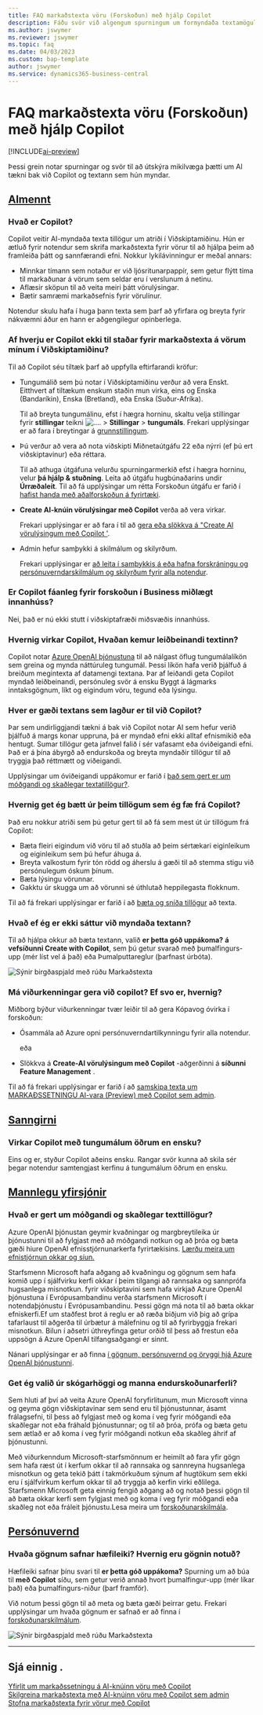 ```yaml
---
title: FAQ markaðstexta vöru (Forskoðun) með hjálp Copilot
description: Fáðu svör við algengum spurningum um formyndaða textamöguleika með Copilot.
ms.author: jswymer
ms.reviewer: jswymer
ms.topic: faq
ms.date: 04/03/2023
ms.custom: bap-template
author: jswymer
ms.service: dynamics365-business-central
---
```


# <a name="ai-powered-item-marketing-text-preview-with-copilot-faq"></a><a name="ai-powered-item-marketing-text-preview-with-copilot-faq"></a><a name="ai-powered-item-marketing-text-preview-with-copilot-faq"></a>FAQ markaðstexta vöru (Forskoðun) með hjálp Copilot

[!INCLUDE[ai-preview](includes/ai-preview.md)]

Þessi grein notar spurningar og svör til að útskýra mikilvæga þætti um Al tækni bak við Copilot og textann sem hún myndar.

## [Almennt](#tab/general)

### <a name="what-is-copilot"></a><a name="what-is-copilot"></a><a name="what-is-copilot"></a>Hvað er Copilot?

Copilot veitir AI-myndaða texta tillögur um atriði í Viðskiptamiðinu. Hún er ætluð fyrir notendur sem skrifa markaðstexta fyrir vörur til að hjálpa þeim að framleiða þátt og sannfærandi efni. Nokkur lykilávinningur er meðal annars:

- Minnkar tímann sem notaður er við ljósritunarpappír, sem getur flýtt tíma til markaðunar á vörum sem seldar eru í verslunum á netinu.
- Aflæsir sköpun til að veita meiri þátt vörulýsingar.
- Bætir samræmi markaðsefnis fyrir vörulínur.

Notendur skulu hafa í huga þann texta sem þarf að yfirfara og breyta fyrir nákvæmni áður en hann er aðgengilegur opinberlega.

### <a name="why-isnt-copilot-available-for-marketing-text-on-my-items-in-business-central"></a><a name="why-isnt-copilot-available-for-marketing-text-on-my-items-in-business-central"></a><a name="why-isnt-copilot-available-for-marketing-text-on-my-items-in-business-central"></a>Af hverju er Copilot ekki til staðar fyrir markaðstexta á vörum mínum í Viðskiptamiðinu?

Til að Copilot séu tiltæk þarf að uppfylla eftirfarandi kröfur:

- Tungumálið sem þú notar í Viðskiptamiðinu verður að vera Enskt. Eitthvert af tiltækum enskum staðin mun virka, eins og Enska (Bandaríkin), Enska (Bretland), eða Enska (Suður-Afríka).

  Til að breyta tungumálinu, efst í hægra horninu, skaltu velja stillingar fyrir  **stillingar**  teikni ![...](media/ui-experience/settings_icon_small.png "Stillingatákn fyrir hlutverkamiðstöð"). > **Stillingar** > **tungumáls**. Frekari upplýsingar er að fara í breytingar á  [grunnstillingum](ui-change-basic-settings.md#language).
- Þú verður að vera að nota viðskipti Miðnetaútgáfu 22 eða nýrri (ef þú ert viðskiptavinur) eða réttara.  <!--**22.0.54157.54311 (Preview - Copilot edition)**-->

   Til að athuga útgáfuna velurðu spurningarmerkið efst í hægra horninu, velur  **þá hjálp & stuðning**. Leita að útgáfu hugbúnaðarins undir  **Úrræðaleit**. Til að fá upplýsingar um rétta Forskoðun útgáfu er farið í  [hafist handa með aðalforskoðun á fyrirtæki](ai-preview-getstarted.md).
-  **Create AI-knúin vörulýsingar með Copilot**  verða að vera virkar.

   Frekari upplýsingar er að fara í til að  [gera eða slökkva á "Create AI vörulýsingum með Copilot '](enable-ai.md#enable-or-disable-create-ai-powered-product-descriptions-with-copilot).
- Admin hefur samþykki á skilmálum og skilyrðum.

   Frekari upplýsingar er  [að leita í samþykkis á eða hafna forskráningu og persónuverndarskilmálum og skilyrðum fyrir alla notendur](enable-ai.md#consent-to-or-reject-preview-and-privacy-terms-and-conditions-for-all-users).

### <a name="is-copilot-available-for-preview-in-business-central-on-premises"></a><a name="is-copilot-available-for-preview-in-business-central-on-premises"></a><a name="is-copilot-available-for-preview-in-business-central-on-premises"></a>Er Copilot fáanleg fyrir forskoðun í Business miðlægt innanhúss?

Nei, það er nú ekki stutt í viðskiptafræði miðsvæðis innanhúss.

### <a name="how-does-copilot-work-where-does-the-suggested-text-come-from"></a><a name="how-does-copilot-work-where-does-the-suggested-text-come-from"></a><a name="how-does-copilot-work-where-does-the-suggested-text-come-from"></a>Hvernig virkar Copilot, Hvaðan kemur leiðbeinandi textinn?

Copilot notar  [Azure OpenAI þjónustuna](/azure/cognitive-services/openai/overview)  til að nálgast öflug tungumálalíkön sem greina og mynda náttúruleg tungumál. Þessi líkön hafa verið þjálfuð á breiðum megintexta af datamengi textana. Þar af leiðandi geta Copilot myndað leiðbeinandi, persónuleg svör á ensku Byggt á lágmarks inntaksgögnum, líkt og eigindum vöru, tegund eða lýsingu. 

### <a name="whats-the-quality-of-the-text-suggested-by-copilot"></a><a name="whats-the-quality-of-the-text-suggested-by-copilot"></a><a name="whats-the-quality-of-the-text-suggested-by-copilot"></a>Hver er gæði textans sem lagður er til við Copilot?

Þar sem undirliggjandi tækni á bak við Copilot notar AI sem hefur verið þjálfuð á margs konar uppruna, þá er myndað efni ekki alltaf efnismikið eða hentugt. Sumar tillögur geta jafnvel falið í sér vafasamt eða óviðeigandi efni. Það er á þína ábyrgð að endurskoða og breyta myndaðir tillögur til að tryggja það réttmætt og viðeigandi.

Upplýsingar um óviðeigandi uppákomur er farið í  [það sem gert er um móðgandi og skaðlegar textatillögur?](/dynamics365/business-central/ai-faq?&tabs=oversight#whats-done-about-abusive-and-harmful-text-suggestions).

### <a name="how-can-i-improve-the-suggestions-i-get-from-copilot"></a><a name="how-can-i-improve-the-suggestions-i-get-from-copilot"></a><a name="how-can-i-improve-the-suggestions-i-get-from-copilot"></a>Hvernig get ég bætt úr þeim tillögum sem ég fæ frá Copilot?

Það eru nokkur atriði sem þú getur gert til að fá sem mest út úr tillögum frá Copilot:

- Bæta fleiri eigindum við vöru til að stuðla að þeim sértækari eiginleikum og eiginleikum sem þú hefur áhuga á.
- Breyta valkostum fyrir tón rödd og áherslu á gæði til að stemma stigu við persónulegum óskum þínum.
- Bæta lýsingu vörunnar.
- Gakktu úr skugga um að vörunni sé úthlutað heppilegasta flokknum.

Til að fá frekari upplýsingar er farið í að  [bæta og sníða tillögur](item-marketing-text.md#improve-and-tailor-text-suggestions) að texta.

### <a name="what-if-im-not-satisfied-with-the-generated-text"></a><a name="what-if-im-not-satisfied-with-the-generated-text"></a><a name="what-if-im-not-satisfied-with-the-generated-text"></a>Hvað ef ég er ekki sáttur við myndaða textann?

Til að hjálpa okkur að bæta textann, valið  **er þetta góð uppákoma?**  **á vefsíðunni Create with Copilot**, sem þú getur svarað með þumalfingurs-upp (mér líst vel á það) eða Þumalputtareglur (þarfnast úrbóta).

![Sýnir birgðaspjald með rúðu Markaðstexta](media/create-with-copilot-window-feedback.png)

### <a name="can-admins-disable-copilot-if-so-how"></a><a name="can-admins-disable-copilot-if-so-how"></a><a name="can-admins-disable-copilot-if-so-how"></a>Má viðurkenningar gera við copilot? Ef svo er, hvernig?

Miðborg býður viðurkenningar tvær leiðir til að gera Kópavog óvirka í forskoðun:

- Ósammála að Azure opni persónuverndartilkynningu fyrir alla notendur.

  eða

- Slökkva á  **Create-AI vörulýsingum með Copilot**  -aðgerðinni á  **síðunni Feature Management** .

Til að fá frekari upplýsingar er farið í að  [samskipa texta um MARKAÐSSETNINGU AI-vara (Preview) með Copilot sem admin](enable-ai.md).

## [Sanngirni](#tab/fairness)

### <a name="does-copilot-work-with-languages-other-than-english"></a><a name="does-copilot-work-with-languages-other-than-english"></a><a name="does-copilot-work-with-languages-other-than-english"></a>Virkar Copilot með tungumálum öðrum en ensku?

Eins og er, styður Copilot aðeins ensku. Rangar svör kunna að skila sér þegar notendur samtengjast kerfinu á tungumálum öðrum en ensku.

## [Mannlegu yfirsjónir](#tab/oversight)

### <a name="whats-done-about-abusive-and-harmful-text-suggestions"></a><a name="whats-done-about-abusive-and-harmful-text-suggestions"></a><a name="whats-done-about-abusive-and-harmful-text-suggestions"></a>Hvað er gert um móðgandi og skaðlegar texttillögur?

Azure OpenAI þjónustan geymir kvaðningar og margbreytileika úr þjónustunni til að fylgjast með að móðgandi notkun og að þróa og bæta gæði hiure OpenAI efnisstjórnunarkerfa fyrirtækisins. [Lærðu meira um efnistjórnun okkar og síun.](/azure/cognitive-services/openai/concepts/content-filter)

Starfsmenn Microsoft hafa aðgang að kvaðningu og gögnum sem hafa komið upp í sjálfvirku kerfi okkar í þeim tilgangi að rannsaka og sannprófa hugsanlega misnotkun. fyrir viðskiptavini sem hafa virkjað Azure OpenAI þjónustuna í Evrópusambandinu verða starfsmenn Microsoft í notendaþjónustu í Evrópusambandinu. Þessi gögn má nota til að bæta okkar efniskerfi.Ef um staðfest brot á reglu er að ræða biðjum við þig að grípa tafarlaust til aðgerða til úrbætur á málefninu og til að fyrirbyggja frekari misnotkun. Bilun í aðsetri úthreyfinga getur orðið til þess að frestun eða uppsögn á Azure OpenAI tilfangsaðgangi er sinnt.

Nánari upplýsingar er að finna  [í gögnum, persónuvernd og öryggi hjá Azure OpenAI þjónustunni](/legal/cognitive-services/openai/data-privacy#abuse-and-harmful-content-generation).

### <a name="can-i-opt-out-of-the-logging-and-human-review-process"></a><a name="can-i-opt-out-of-the-logging-and-human-review-process"></a><a name="can-i-opt-out-of-the-logging-and-human-review-process"></a>Get ég valið úr skógarhöggi og manna endurskoðunarferli?

Sem hluti af því að veita Azure OpenAI foryfirlitunum, mun Microsoft vinna og geyma gögn viðskiptavinar sem send eru til þjónustunnar, ásamt frálagsefni, til þess að fylgjast með og koma í veg fyrir móðgandi eða skaðlegar not eða fráhald þjónustunnar; og til að þróa, prófa og bæta getu sem ætlað er að koma í veg fyrir móðgandi notkun eða skaðleg áhrif af þjónustunni. 

Með viðurkenndum Microsoft-starfsmönnum er heimilt að fara yfir gögn sem hafa ræst út í kerfum okkar til að rannsaka og sannreyna hugsanlega misnotkun og geta tekið þátt í takmörkuðum sýnum af hugtökum sem ekki eru í sjálfvirkum kerfum okkar til að tryggja að kerfin virki eðlilega. Starfsmenn Microsoft geta einnig fengið aðgang að og notað þessi gögn til að bæta okkar kerfi sem fylgjast með og koma í veg fyrir móðgandi eða skaðleg not eða fráleit þjónustu.Lesa meira um  [forskoðunarskilmála](https://dynamics.microsoft.com/legaldocs/supp-dynamics365-preview/).

## [Persónuvernd](#tab/privacy)

### <a name="what-data-does-the-capability-collect-how-is-the-data-used"></a><a name="what-data-does-the-capability-collect-how-is-the-data-used"></a><a name="what-data-does-the-capability-collect-how-is-the-data-used"></a>Hvaða gögnum safnar hæfileiki? Hvernig eru gögnin notuð?

Hæfileiki safnar þínu svari til  **er þetta góð uppákoma?**  Spurning um að búa til  **með Copilot**  síðu, sem getur verið annað hvort þumalfingur-upp (mér líkar það) eða þumalfingurs-niður (þarf framför).

Við notum þessi gögn til að meta og bæta gæði þeirrar getu. Frekari upplýsingar um hvaða gögnum er safnað er að finna í  [forskoðunarskilmálum](https://dynamics.microsoft.com/legaldocs/supp-dynamics365-preview/).

![Sýnir birgðaspjald með rúðu Markaðstexta](media/create-with-copilot-window-feedback.png)

---

## <a name="see-also"></a><a name="see-also"></a><a name="see-also"></a>Sjá einnig .

[Yfirlit um markaðssetningu á AI-knúinn vöru með Copilot](ai-overview.md)  
[Skilgreina markaðstexta með AI-knúinn vöru með Copilot sem admin](enable-ai.md)  
[Stofna markaðstexta fyrir vörur með Copilot](item-marketing-text.md)  

